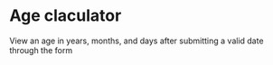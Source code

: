 # Age claculator
 View an age in years, months, and days after submitting a valid date through the form

